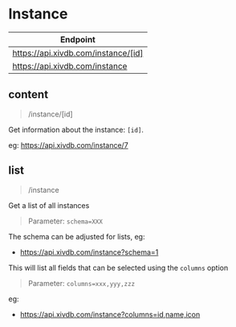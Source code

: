 # Instance

|Endpoint|
|---|
|https://api.xivdb.com/instance/[id]|
|https://api.xivdb.com/instance|

## content

> /instance/[id]

Get information about the instance: `[id]`.

eg: https://api.xivdb.com/instance/7

## list

> /instance

Get a list of all instances

> Parameter: `schema=XXX`

The schema can be adjusted for lists, eg:

- https://api.xivdb.com/instance?schema=1

This will list all fields that can be selected using the `columns` option

> Parameter: `columns=xxx,yyy,zzz`

eg: 

- https://api.xivdb.com/instance?columns=id,name,icon

